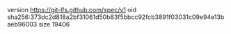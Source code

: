 version https://git-lfs.github.com/spec/v1
oid sha256:373dc2d818a2bf31061d50b83f5bbcc92fcb3891f03031c09e94e13baeb96003
size 19406
